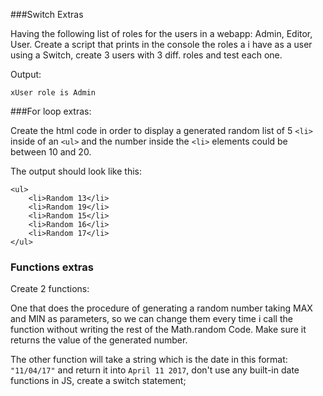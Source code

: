 ###Switch Extras

Having the following list of roles for the users in a webapp: Admin, Editor, User. 
Create a script that prints in the console the roles a i have as a user using a Switch, create 3 users with 3 diff. roles and test each one.

Output:

```xUser role is Admin```

###For loop extras:

Create the html code in order to display a generated random list of 5 `<li>` inside of an `<ul>` and the number inside the `<li>` elements could be between 10 and 20.

The output should look like this:

```
<ul>
	<li>Random 13</li>
	<li>Random 19</li>
	<li>Random 15</li>
	<li>Random 16</li>
	<li>Random 17</li>
</ul>
```

### Functions extras

Create 2 functions:

One that does the procedure of generating a random number taking MAX and MIN as parameters, so we can change them every time i call the function without writing the rest of the Math.random Code. Make sure it returns the value of the generated number.

The other function will take a string which is the date in this format: `"11/04/17"` and return it into `April 11 2017`, don't use any built-in date functions in JS, create a switch statement;